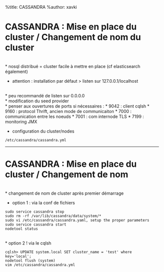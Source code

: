%title: CASSANDRA
%author: xavki


# CASSANDRA : Mise en place du cluster / Changement de nom du cluster


<br>
* nosql distribué = cluster facile à mettre en place (cf elasticsearch également)

* attention : installation par défaut > listen sur 127.0.0.1/localhost

<br>
* peu recommandé de listen sur 0.0.0.0

<br>
* modification du seed provider

<br>
* penser aux ouvertures de ports si nécessaires :
		* 9042 : client cqlsh
		* 9160 : protocol Thrift, ancien mode de communicaiton
		* 7000 : communication entre les noeuds
		* 7001 : com internode TLS
		* 7199 : monitoring JMX

* configuration du cluster/nodes

```
/etc/cassandra/cassandra.yml
```



-----------------------------------------------------------------------------

# CASSANDRA : Mise en place du cluster / Changement de nom


<br>
* changement de nom de cluster après premier démarrage

* option 1 : via la conf de fichiers

```
sudo service cassandra stop
sudo rm -rf /var/lib/cassandra/data/system/*
sudo vi /etc/cassandra/cassandra.yaml, setup the proper parameters
sudo service cassandra start
nodetool status
```

<br>
* option 2 ! via le cqlsh

```
cqlsh> UPDATE system.local SET cluster_name = 'test' where key='local';
nodetool flush (system)
vim /etc/cassandra/cassandra.yml
```
